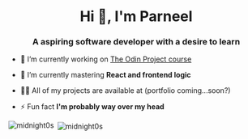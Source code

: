 <h1 align="center">Hi 👋, I'm Parneel</h1>
<h3 align="center">A aspiring software developer with a desire to learn</h3>

- 🔭 I’m currently working on [The Odin Project course](https://www.theodinproject.com/)

- 🌱 I’m currently mastering **React and frontend logic**

- 👨‍💻 All of my projects are available at (portfolio coming...soon?)

- ⚡ Fun fact **I'm probably way over my head**

<p><img align="left" src="https://github-readme-stats.vercel.app/api/top-langs?username=pbhak&show_icons=true&title_color=fff&icon_color=79ff97&text_color=9f9f9f&bg_color=151515&locale=en" alt="midnight0s" /></p>

<p>&nbsp;<img align="center" src="https://github-readme-stats.vercel.app/api?username=pbhak&show_icons=true&title_color=fff&icon_color=79ff97&text_color=9f9f9f&bg_color=151515&locale=en&rank_icon=github" alt="midnight0s" /></p>
